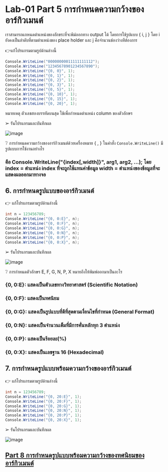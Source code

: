 # Lab-01 Part 5 การกำหนดความกว้างของอาร์กิวเมนต์

เราสามารถแกหนดตำแหน่งของอักขระที่จะพิม์ออกทาง output ได้ โดยการใช้รูปแบบ { i, j }
โดย i ยังคงเป็นลำดับที่ตามตำแหน่งของ place holder และ j คือจำนวนช่องว่างทีต้องการ

👉แก้โปรแกรมตามรูปด้านล่างนี้

```csharp
Console.WriteLine("00000000011111111112");
Console.WriteLine("12345678901234567890");
Console.WriteLine("{0, 0}", 1);
Console.WriteLine("{0, 1}", 1);
Console.WriteLine("{0, 2}", 1);
Console.WriteLine("{0, 3}", 1);
Console.WriteLine("{0, 5}", 1);
Console.WriteLine("{0, 10}", 1);
Console.WriteLine("{0, 15}", 1);
Console.WriteLine("{0, 20}", 1);
```

หมายเหตุ ตัวเลขสองบรรทัดบนสุด ใช้เพื่อกำหนดตำแหน่ง column ของตัวอักษร

➢ รันโปรแกรมและบันทึกผล

![image](https://github.com/likunzz/03376836-OOP-2566-Lab-01/assets/144196696/52b5fe79-5640-4d57-951c-eb95674da741)
 
❔ การกำหนดความกว้างของอาร์กิวเมนต์ด้วยเครื่องหมาย { , } ในคำสั่ง ``Console.WriteLine()`` มีรูปแบบการใช้งานอย่างไร

### คือ Console.WriteLine("{index[,width]}", arg1, arg2, ...); โดย index = ตำแหน่ง index ที่จะถูกใช้แทนค่าข้อมูล width = ตำแหน่งของข้อมูลที่จะแสดงผลออกมาทางจอ

## 6. การกำหนดรูปแบบของอาร์กิวเมนต์

👉 แก้โปรแกรมตามรูปด้านล่างนี้

```csharp
int n = 123456789;
Console.WriteLine("{0, 0:E}", n);
Console.WriteLine("{0, 0:F}", n);
Console.WriteLine("{0, 0:G}", n);
Console.WriteLine("{0, 0:N}", n);
Console.WriteLine("{0, 0:P}", n);
Console.WriteLine("{0, 0:X}", n);
```

➢ รันโปรแกรมและบันทึกผล

![image](https://github.com/likunzz/03376836-OOP-2566-Lab-01/assets/144196696/6d8f7730-7fc9-42a2-a612-f4f1a3ab7060)

❔  การกำหนดตัวอักษร E, F, G, N, P, X หมายถึงให้พิมพ์ออกมาเป็นอะไร

### {0, 0:E}: แสดงเป็นตัวเลขทางวิทยาศาสตร์ (Scientific Notation)
### {0, 0:F}: แสดงเป็นทศนิยม
### {0, 0:G}: แสดงเป็นรูปแบบที่ดีที่สุดตามเงื่อนไขที่กำหนด (General Format)
### {0, 0:N}: แสดงเป็นจำนวนเต็มที่มีการคั่นหลักทุก 3 ตำแหน่ง
### {0, 0:P}: แสดงเป็นร้อยละ(%)
### {0, 0:X}: แสดงเป็นเลขฐาน 16 (Hexadecimal)

## 7. การกำหนดรูปแบบพร้อมความกว้างของอาร์กิวเมนต์

👉 แก้โปรแกรมตามรูปด้านล่างนี้

```csharp
int n = 123456789;
Console.WriteLine("{0, 20:E}", 1);
Console.WriteLine("{0, 20:F}", 1);
Console.WriteLine("{0, 20:G}", 1);
Console.WriteLine("{0, 20:N}", 1);
Console.WriteLine("{0, 20:P}", 1);
Console.WriteLine("{0, 20:X}", 1);
```

➢   รันโปรแกรมและบันทึกผล

![image](https://github.com/likunzz/03376836-OOP-2566-Lab-01/assets/144196696/f1f72992-0ff3-4e5a-81c9-ac21c468b96a)
 
## [Part 8  การกำหนดรูปแบบพร้อมความกว้างของทศนิยมของอาร์กิวเมนต์](./Lab-01-part-8.md)
